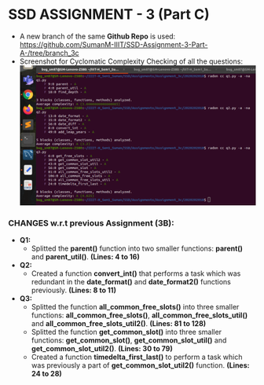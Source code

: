 # SSD ASSIGNMENT - 3 (Part C)
- A new branch of the same **Github Repo** is used: https://github.com/SumanM-IIIT/SSD-Assignment-3-Part-A-/tree/branch_3c
- Screenshot for Cyclomatic Complexity Checking of all the questions: ![alt screenshot](2020202018_assg-3c_cycloComp_ss.png)

### CHANGES w.r.t previous Assignment (3B):
- **Q1:**
    - Splitted the **parent()** function into two smaller functions: **parent()** and **parent_util()**. **(Lines: 4 to 16)**
- **Q2:**
    - Created a function **convert_int()** that performs a task which was redundant in the **date_format()** and **date_format2()** functions previously. **(Lines: 8 to 11)**
- **Q3:**
   - Splitted the function **all_common_free_slots()** into three smaller functions: **all_common_free_slots()**, **all_common_free_slots_util()** and **all_common_free_slots_util2()**. **(Lines: 81 to 128)**
   - Splitted the function **get_common_slot()** into three smaller functions: **get_common_slot()**, **get_common_slot_util()** and **get_common_slot_util2()**. **(Lines: 30 to 79)**
   - Created a function **timedelta_first_last()** to perform a task which was previously a part of **get_common_slot_util2()** function. **(Lines: 24 to 28)**